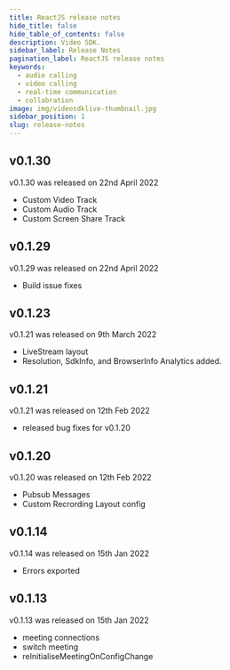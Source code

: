 ```yaml
---
title: ReactJS release notes
hide_title: false
hide_table_of_contents: false
description: Video SDK.
sidebar_label: Release Notes
pagination_label: ReactJS release notes
keywords:
  - audio calling
  - video calling
  - real-time communication
  - collabration
image: img/videosdklive-thumbnail.jpg
sidebar_position: 1
slug: release-notes
---
```


## v0.1.30

v0.1.30 was released on 22nd April 2022

- Custom Video Track
- Custom Audio Track
- Custom Screen Share Track

## v0.1.29

v0.1.29 was released on 22nd April 2022

- Build issue fixes

## v0.1.23

v0.1.21 was released on 9th March 2022

- LiveStream layout
- Resolution, SdkInfo, and BrowserInfo Analytics added.

## v0.1.21

v0.1.21 was released on 12th Feb 2022

- released bug fixes for v0.1.20

## v0.1.20

v0.1.20 was released on 12th Feb 2022

- Pubsub Messages
- Custom Recrording Layout config

## v0.1.14

v0.1.14 was released on 15th Jan 2022

- Errors exported

## v0.1.13

v0.1.13 was released on 15th Jan 2022

- meeting connections
- switch meeting
- reInitialiseMeetingOnConfigChange
